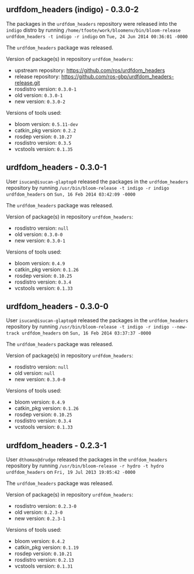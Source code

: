 ## urdfdom_headers (indigo) - 0.3.0-2

The packages in the `urdfdom_headers` repository were released into the `indigo` distro by running `/home/tfoote/work/bloomenv/bin/bloom-release urdfdom_headers -t indigo -r indigo` on `Tue, 24 Jun 2014 00:36:01 -0000`

The `urdfdom_headers` package was released.

Version of package(s) in repository `urdfdom_headers`:
- upstream repository: https://github.com/ros/urdfdom_headers
- release repository: https://github.com/ros-gbp/urdfdom_headers-release.git
- rosdistro version: `0.3.0-1`
- old version: `0.3.0-1`
- new version: `0.3.0-2`

Versions of tools used:
- bloom version: `0.5.11-dev`
- catkin_pkg version: `0.2.2`
- rosdep version: `0.10.27`
- rosdistro version: `0.3.5`
- vcstools version: `0.1.35`


## urdfdom_headers - 0.3.0-1

User `isucan@isucan-glaptop0` released the packages in the `urdfdom_headers` repository by running `/usr/bin/bloom-release -t indigo -r indigo urdfdom_headers` on `Sun, 16 Feb 2014 03:42:09 -0000`

The `urdfdom_headers` package was released.

Version of package(s) in repository `urdfdom_headers`:
- rosdistro version: `null`
- old version: `0.3.0-0`
- new version: `0.3.0-1`

Versions of tools used:
- bloom version: `0.4.9`
- catkin_pkg version: `0.1.26`
- rosdep version: `0.10.25`
- rosdistro version: `0.3.4`
- vcstools version: `0.1.33`


## urdfdom_headers - 0.3.0-0

User `isucan@isucan-glaptop0` released the packages in the `urdfdom_headers` repository by running `/usr/bin/bloom-release -t indigo -r indigo --new-track urdfdom_headers` on `Sun, 16 Feb 2014 03:37:37 -0000`

The `urdfdom_headers` package was released.

Version of package(s) in repository `urdfdom_headers`:
- rosdistro version: `null`
- old version: `null`
- new version: `0.3.0-0`

Versions of tools used:
- bloom version: `0.4.9`
- catkin_pkg version: `0.1.26`
- rosdep version: `0.10.25`
- rosdistro version: `0.3.4`
- vcstools version: `0.1.33`


## urdfdom_headers - 0.2.3-1

User `dthomas@drudge` released the packages in the `urdfdom_headers` repository by running `/usr/bin/bloom-release -r hydro -t hydro urdfdom_headers` on `Fri, 19 Jul 2013 19:05:42 -0000`

The `urdfdom_headers` package was released.

Version of package(s) in repository `urdfdom_headers`:
- rosdistro version: `0.2.3-0`
- old version: `0.2.3-0`
- new version: `0.2.3-1`

Versions of tools used:
- bloom version: `0.4.2`
- catkin_pkg version: `0.1.19`
- rosdep version: `0.10.21`
- rosdistro version: `0.2.13`
- vcstools version: `0.1.31`


